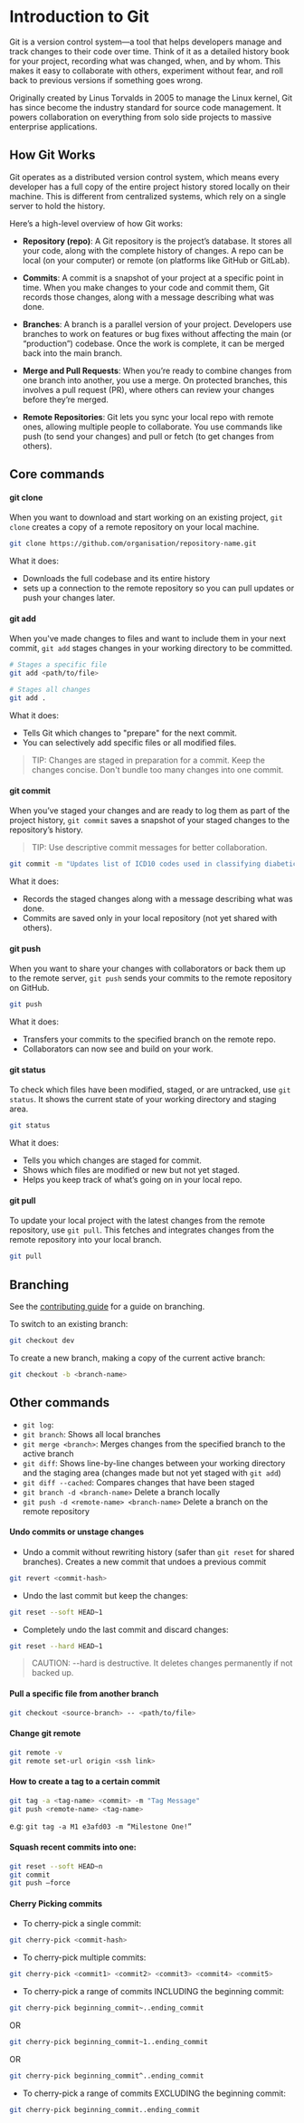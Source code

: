 # Introduction to Git
Git is a version control system—a tool that helps developers manage and track changes to their code over time. Think of it as a detailed history book for your project, recording what was changed, when, and by whom. This makes it easy to collaborate with others, experiment without fear, and roll back to previous versions if something goes wrong.

Originally created by Linus Torvalds in 2005 to manage the Linux kernel, Git has since become the industry standard for source code management. It powers collaboration on everything from solo side projects to massive enterprise applications.

## How Git Works
Git operates as a distributed version control system, which means every developer has a full copy of the entire project history stored locally on their machine. This is different from centralized systems, which rely on a single server to hold the history.

Here’s a high-level overview of how Git works:

* **Repository (repo)**: A Git repository is the project’s database. It stores all your code, along with the complete history of changes. A repo can be local (on your computer) or remote (on platforms like GitHub or GitLab).

* **Commits**: A commit is a snapshot of your project at a specific point in time. When you make changes to your code and commit them, Git records those changes, along with a message describing what was done.

* **Branches**: A branch is a parallel version of your project. Developers use branches to work on features or bug fixes without affecting the main (or “production”) codebase. Once the work is complete, it can be merged back into the main branch.

* **Merge and Pull Requests**: When you’re ready to combine changes from one branch into another, you use a merge. On protected branches, this involves a pull request (PR), where others can review your changes before they’re merged.

* **Remote Repositories**: Git lets you sync your local repo with remote ones, allowing multiple people to collaborate. You use commands like push (to send your changes) and pull or fetch (to get changes from others).

## Core commands

#### git clone

When you want to download and start working on an existing project, `git clone` creates a copy of a remote repository on your local machine.

```bash
git clone https://github.com/organisation/repository-name.git
```

What it does:
- Downloads the full codebase and its entire history
- sets up a connection to the remote repository so you can pull updates or push your changes later.

#### git add 

When you've made changes to files and want to include them in your next commit, `git add` stages changes in your working directory to be committed.

```bash
# Stages a specific file
git add <path/to/file>

# Stages all changes 
git add .
```

What it does:
- Tells Git which changes to "prepare" for the next commit.
- You can selectively add specific files or all modified files.

> TIP: Changes are staged in preparation for a commit. Keep the changes concise. Don't bundle too many changes into one commit.

#### git commit
When you’ve staged your changes and are ready to log them as part of the project history, `git commit` saves a snapshot of your staged changes to the repository’s history. 

> TIP: Use descriptive commit messages for better collaboration.

```bash
git commit -m "Updates list of ICD10 codes used in classifying diabetic cohorts"
```

What it does:
- Records the staged changes along with a message describing what was done.
- Commits are saved only in your local repository (not yet shared with others).

#### git push
When you want to share your changes with collaborators or back them up to the remote server, `git push` sends your commits to the remote repository on GitHub.

```bash
git push
```

What it does:
- Transfers your commits to the specified branch on the remote repo.
- Collaborators can now see and build on your work.

#### git status
To check which files have been modified, staged, or are untracked, use `git status`. It shows the current state of your working directory and staging area.

```bash
git status
```

What it does:
- Tells you which changes are staged for commit.
- Shows which files are modified or new but not yet staged.
- Helps you keep track of what’s going on in your local repo.

#### git pull
To update your local project with the latest changes from the remote repository, use `git pull`. This fetches and integrates changes from the remote repository into your local branch.

```bash
git pull
```


## Branching

See the [contributing guide](../How-To/contributing.md) for a guide on branching.

To switch to an existing branch:

```bash
git checkout dev
```

To create a new branch, making a copy of the current active branch:

```bash
git checkout -b <branch-name>
```

## Other commands

- `git log`: 
- `git branch`: Shows all local branches
- `git merge <branch>`: Merges changes from the specified branch to the active branch
- `git diff`: Shows line-by-line changes between your working directory and the staging area (changes made but not yet staged with `git add`)
- `git diff --cached`: Compares changes that have been staged
- `git branch -d <branch-name>` Delete a branch locally
- `git push -d <remote-name> <branch-name>` Delete a branch on the remote repository

#### Undo commits or unstage changes
- Undo a commit without rewriting history (safer than `git reset` for shared branches). Creates a new commit that undoes a previous commit

```bash
git revert <commit-hash>
```

- Undo the last commit but keep the changes:

```bash
git reset --soft HEAD~1
```

- Completely undo the last commit and discard changes:

```bash
git reset --hard HEAD~1
```

> CAUTION: --hard is destructive. It deletes changes permanently if not backed up.

#### Pull a specific file from another branch
```bash
git checkout <source-branch> -- <path/to/file>
```

#### Change git remote
```bash
git remote -v
git remote set-url origin <ssh link>
```

#### How to create a tag to a certain commit
```bash
git tag -a <tag-name> <commit> -m "Tag Message"
git push <remote-name> <tag-name>
```
e.g: `git tag -a M1 e3afd03 -m “Milestone One!”`

#### Squash recent commits into one:
```bash
git reset --soft HEAD~n
git commit
git push —force
```

#### Cherry Picking commits
- To cherry-pick a single commit: 
```bash
git cherry-pick <commit-hash>
```

- To cherry-pick multiple commits:
```bash
git cherry-pick <commit1> <commit2> <commit3> <commit4> <commit5>
```

- To cherry-pick a range of commits INCLUDING the beginning commit: 

```bash   
git cherry-pick beginning_commit~..ending_commit
```

OR
```bash
git cherry-pick beginning_commit~1..ending_commit
```

OR 
```bash
git cherry-pick beginning_commit^..ending_commit
```

- To cherry-pick a range of commits EXCLUDING the beginning commit:  
```bash
git cherry-pick beginning_commit..ending_commit
```